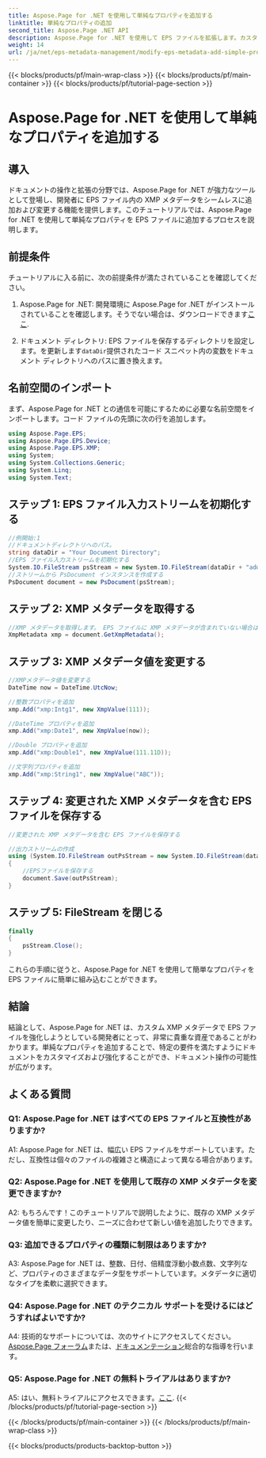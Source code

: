 ```yaml
---
title: Aspose.Page for .NET を使用して単純なプロパティを追加する
linktitle: 単純なプロパティの追加
second_title: Aspose.Page .NET API
description: Aspose.Page for .NET を使用して EPS ファイルを拡張します。カスタマイズされたドキュメントのメタデータに簡単なプロパティを簡単に追加できます。
weight: 14
url: /ja/net/eps-metadata-management/modify-eps-metadata-add-simple-properties/
---
```


{{< blocks/products/pf/main-wrap-class >}}
{{< blocks/products/pf/main-container >}}
{{< blocks/products/pf/tutorial-page-section >}}

# Aspose.Page for .NET を使用して単純なプロパティを追加する

## 導入

ドキュメントの操作と拡張の分野では、Aspose.Page for .NET が強力なツールとして登場し、開発者に EPS ファイル内の XMP メタデータをシームレスに追加および変更する機能を提供します。このチュートリアルでは、Aspose.Page for .NET を使用して単純なプロパティを EPS ファイルに追加するプロセスを説明します。

## 前提条件

チュートリアルに入る前に、次の前提条件が満たされていることを確認してください。

1.  Aspose.Page for .NET: 開発環境に Aspose.Page for .NET がインストールされていることを確認します。そうでない場合は、ダウンロードできます[ここ](https://releases.aspose.com/page/net/).

2. ドキュメント ディレクトリ: EPS ファイルを保存するディレクトリを設定します。を更新します`dataDir`提供されたコード スニペット内の変数をドキュメント ディレクトリへのパスに置き換えます。

## 名前空間のインポート

まず、Aspose.Page for .NET との通信を可能にするために必要な名前空間をインポートします。コード ファイルの先頭に次の行を追加します。

```csharp
using Aspose.Page.EPS;
using Aspose.Page.EPS.Device;
using Aspose.Page.EPS.XMP;
using System;
using System.Collections.Generic;
using System.Linq;
using System.Text;
```

## ステップ 1: EPS ファイル入力ストリームを初期化する

```csharp
//例開始:1
//ドキュメントディレクトリへのパス。
string dataDir = "Your Document Directory";
//EPS ファイル入力ストリームを初期化する
System.IO.FileStream psStream = new System.IO.FileStream(dataDir + "add_simple_props_input.eps", System.IO.FileMode.Open, System.IO.FileAccess.Read);
//ストリームから PsDocument インスタンスを作成する
PsDocument document = new PsDocument(psStream);
```

## ステップ 2: XMP メタデータを取得する

```csharp
//XMP メタデータを取得します。 EPS ファイルに XMP メタデータが含まれていない場合は、PS メタデータ コメント (%%Creator、%%CreateDate、%%Title など) からの値が埋め込まれた新しいファイルを取得します。
XmpMetadata xmp = document.GetXmpMetadata();
```

## ステップ 3: XMP メタデータ値を変更する

```csharp
//XMPメタデータ値を変更する
DateTime now = DateTime.UtcNow;

//整数プロパティを追加
xmp.Add("xmp:Intg1", new XmpValue(111));

//DateTime プロパティを追加
xmp.Add("xmp:Date1", new XmpValue(now));

//Double プロパティを追加
xmp.Add("xmp:Double1", new XmpValue(111.11D));

//文字列プロパティを追加
xmp.Add("xmp:String1", new XmpValue("ABC"));
```

## ステップ 4: 変更された XMP メタデータを含む EPS ファイルを保存する

```csharp
//変更された XMP メタデータを含む EPS ファイルを保存する

//出力ストリームの作成
using (System.IO.FileStream outPsStream = new System.IO.FileStream(dataDir + "add_simple_props_output.eps", System.IO.FileMode.Create, System.IO.FileAccess.Write))
{
    //EPSファイルを保存する
    document.Save(outPsStream);
}
```

## ステップ 5: FileStream を閉じる

```csharp
finally
{
    psStream.Close();
}
```

これらの手順に従うと、Aspose.Page for .NET を使用して簡単なプロパティを EPS ファイルに簡単に組み込むことができます。

## 結論

結論として、Aspose.Page for .NET は、カスタム XMP メタデータで EPS ファイルを強化しようとしている開発者にとって、非常に貴重な資産であることがわかります。単純なプロパティを追加することで、特定の要件を満たすようにドキュメントをカスタマイズおよび強化することができ、ドキュメント操作の可能性が広がります。

## よくある質問

### Q1: Aspose.Page for .NET はすべての EPS ファイルと互換性がありますか?

A1: Aspose.Page for .NET は、幅広い EPS ファイルをサポートしています。ただし、互換性は個々のファイルの複雑さと構造によって異なる場合があります。

### Q2: Aspose.Page for .NET を使用して既存の XMP メタデータを変更できますか?

A2: もちろんです！このチュートリアルで説明したように、既存の XMP メタデータ値を簡単に変更したり、ニーズに合わせて新しい値を追加したりできます。

### Q3: 追加できるプロパティの種類に制限はありますか?

A3: Aspose.Page for .NET は、整数、日付、倍精度浮動小数点数、文字列など、プロパティのさまざまなデータ型をサポートしています。メタデータに適切なタイプを柔軟に選択できます。

### Q4: Aspose.Page for .NET のテクニカル サポートを受けるにはどうすればよいですか?

 A4: 技術的なサポートについては、次のサイトにアクセスしてください。[Aspose.Page フォーラム](https://forum.aspose.com/c/page/39)または、[ドキュメンテーション](https://reference.aspose.com/page/net/)総合的な指導を行います。

### Q5: Aspose.Page for .NET の無料トライアルはありますか?

 A5: はい、無料トライアルにアクセスできます。[ここ](https://releases.aspose.com/).
{{< /blocks/products/pf/tutorial-page-section >}}

{{< /blocks/products/pf/main-container >}}
{{< /blocks/products/pf/main-wrap-class >}}

{{< blocks/products/products-backtop-button >}}
